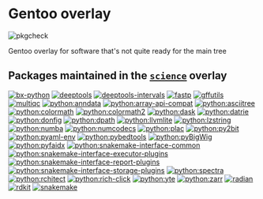 Gentoo overlay
==============

![pkgcheck](https://github.com/mschubert/overlay/actions/workflows/pkgcheck.yml/badge.svg)

Gentoo overlay for software that's not quite ready for the main tree

Packages maintained in the [`science`](https://github.com/gentoo/sci) overlay
-----------------------------------------------------------------------------

[![bx-python](https://repology.org/badge/version-for-repo/gentoo_ovl_science/bx-python.svg?header=bx-python)](https://repology.org/project/bx-python/versions)
[![deeptools](https://repology.org/badge/version-for-repo/gentoo_ovl_science/deeptools.svg?header=deeptools)](https://repology.org/project/deeptools/versions)
[![deeptools-intervals](https://repology.org/badge/version-for-repo/gentoo_ovl_science/deeptools-intervals.svg?header=deeptools-intervals)](https://repology.org/project/deeptools-intervals/versions)
[![fastp](https://repology.org/badge/version-for-repo/gentoo_ovl_science/fastp.svg?header=fastp)](https://repology.org/project/fastp/versions)
[![gffutils](https://repology.org/badge/version-for-repo/gentoo_ovl_science/gffutils.svg?header=gffutils)](https://repology.org/project/gffutils/versions)
[![multiqc](https://repology.org/badge/version-for-repo/gentoo_ovl_science/multiqc.svg?header=multiqc)](https://repology.org/project/multiqc/versions)
[![python:anndata](https://repology.org/badge/version-for-repo/gentoo_ovl_science/python:anndata.svg?header=python:anndata)](https://repology.org/project/python:anndata/versions)
[![python:array-api-compat](https://repology.org/badge/version-for-repo/gentoo_ovl_science/python:array-api-compat.svg?header=python:array-api-compat)](https://repology.org/project/python:array-api-compat/versions)
[![python:asciitree](https://repology.org/badge/version-for-repo/gentoo_ovl_science/python:asciitree.svg?header=python:asciitree)](https://repology.org/project/python:asciitree/versions)
[![python:colormath](https://repology.org/badge/version-for-repo/gentoo_ovl_science/python:colormath.svg?header=python:colormath)](https://repology.org/project/python:colormath/versions)
[![python:colormath2](https://repology.org/badge/version-for-repo/gentoo_ovl_science/python:colormath2.svg?header=python:colormath2)](https://repology.org/project/python:colormath2/versions)
[![python:dask](https://repology.org/badge/version-for-repo/gentoo_ovl_science/python:dask.svg?header=python:dask)](https://repology.org/project/python:dask/versions)
[![python:datrie](https://repology.org/badge/version-for-repo/gentoo_ovl_science/python:datrie.svg?header=python:datrie)](https://repology.org/project/python:datrie/versions)
[![python:donfig](https://repology.org/badge/version-for-repo/gentoo_ovl_science/python:donfig.svg?header=python:donfig)](https://repology.org/project/python:donfig/versions)
[![python:dpath](https://repology.org/badge/version-for-repo/gentoo_ovl_science/python:dpath.svg?header=python:dpath)](https://repology.org/project/python:dpath/versions)
[![python:llvmlite](https://repology.org/badge/version-for-repo/gentoo_ovl_science/python:llvmlite.svg?header=python:llvmlite)](https://repology.org/project/python:llvmlite/versions)
[![python:lzstring](https://repology.org/badge/version-for-repo/gentoo_ovl_science/python:lzstring.svg?header=python:lzstring)](https://repology.org/project/python:lzstring/versions)
[![python:numba](https://repology.org/badge/version-for-repo/gentoo_ovl_science/python:numba.svg?header=python:numba)](https://repology.org/project/python:numba/versions)
[![python:numcodecs](https://repology.org/badge/version-for-repo/gentoo_ovl_science/python:numcodecs.svg?header=python:numcodecs)](https://repology.org/project/python:numcodecs/versions)
[![python:plac](https://repology.org/badge/version-for-repo/gentoo_ovl_science/python:plac.svg?header=python:plac)](https://repology.org/project/python:plac/versions)
[![python:py2bit](https://repology.org/badge/version-for-repo/gentoo_ovl_science/python:py2bit.svg?header=python:py2bit)](https://repology.org/project/python:py2bit/versions)
[![python:pyaml-env](https://repology.org/badge/version-for-repo/gentoo_ovl_science/python:pyaml-env.svg?header=python:pyaml-env)](https://repology.org/project/python:pyaml-env/versions)
[![python:pybedtools](https://repology.org/badge/version-for-repo/gentoo_ovl_science/python:pybedtools.svg?header=python:pybedtools)](https://repology.org/project/python:pybedtools/versions)
[![python:pyBigWig](https://repology.org/badge/version-for-repo/gentoo_ovl_science/python:pybigwig.svg?header=python:pyBigWig)](https://repology.org/project/python:pybigwig/versions)
[![python:pyfaidx](https://repology.org/badge/version-for-repo/gentoo_ovl_science/python:pyfaidx.svg?header=python:pyfaidx)](https://repology.org/project/python:pyfaidx/versions)
[![python:snakemake-interface-common](https://repology.org/badge/version-for-repo/gentoo_ovl_science/python:snakemake-interface-common.svg?header=python:snakemake-interface-common)](https://repology.org/project/python:snakemake-interface-common/versions)
[![python:snakemake-interface-executor-plugins](https://repology.org/badge/version-for-repo/gentoo_ovl_science/python:snakemake-interface-executor-plugins.svg?header=python:snakemake-interface-executor-plugins)](https://repology.org/project/python:snakemake-interface-executor-plugins/versions)
[![python:snakemake-interface-report-plugins](https://repology.org/badge/version-for-repo/gentoo_ovl_science/python:snakemake-interface-report-plugins.svg?header=python:snakemake-interface-report-plugins)](https://repology.org/project/python:snakemake-interface-report-plugins/versions)
[![python:snakemake-interface-storage-plugins](https://repology.org/badge/version-for-repo/gentoo_ovl_science/python:snakemake-interface-storage-plugins.svg?header=python:snakemake-interface-storage-plugins)](https://repology.org/project/python:snakemake-interface-storage-plugins/versions)
[![python:spectra](https://repology.org/badge/version-for-repo/gentoo_ovl_science/python:spectra.svg?header=python:spectra)](https://repology.org/project/python:spectra/versions)
[![python:rchitect](https://repology.org/badge/version-for-repo/gentoo_ovl_science/python:rchitect.svg?header=python:rchitect)](https://repology.org/project/python:rchitect/versions)
[![python:rich-click](https://repology.org/badge/version-for-repo/gentoo_ovl_science/python:rich-click.svg?header=python:rich-click)](https://repology.org/project/python:rich-click/versions)
[![python:yte](https://repology.org/badge/version-for-repo/gentoo_ovl_science/python:yte.svg?header=python:yte)](https://repology.org/project/python:yte/versions)
[![python:zarr](https://repology.org/badge/version-for-repo/gentoo_ovl_science/python:zarr.svg?header=python:zarr)](https://repology.org/project/python:zarr/versions)
[![radian](https://repology.org/badge/version-for-repo/gentoo_ovl_science/radian.svg?header=radian)](https://repology.org/project/radian/versions)
[![rdkit](https://repology.org/badge/version-for-repo/gentoo_ovl_science/rdkit.svg?header=rdkit)](https://repology.org/project/rdkit/versions)
[![snakemake](https://repology.org/badge/version-for-repo/gentoo_ovl_science/python:snakemake.svg?header=snakemake)](https://repology.org/project/python:snakemake/versions)
